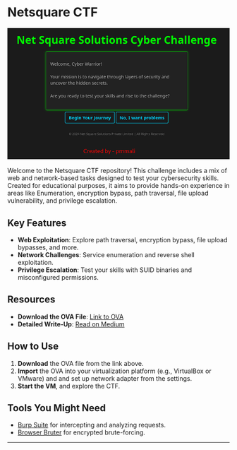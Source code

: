 # Netsquare CTF

![Netsquare CTF](https://raw.githubusercontent.com/PMMALI2000/Netsquare-CTF/refs/heads/main/netsquare-ctf.png)

Welcome to the Netsquare CTF repository! This challenge includes a mix of web and network-based tasks designed to test your cybersecurity skills. Created for educational purposes, it aims to provide hands-on experience in areas like Enumeration, encryption bypass, path traversal, file upload vulnerability, and privilege escalation.

## Key Features
- **Web Exploitation**: Explore path traversal, encryption bypass, file upload bypasses, and more.
- **Network Challenges**: Service enumeration and reverse shell exploitation.
- **Privilege Escalation**: Test your skills with SUID binaries and misconfigured permissions.

## Resources
- **Download the OVA File**: [Link to OVA](https://drive.google.com/file/d/1OwNWjMbl-cT2l6G3rkRK6FnJ5CDkVOiA/view?usp=sharing)
- **Detailed Write-Up**: [Read on Medium](https://medium.com/your-writeup-link)

## How to Use
1. **Download** the OVA file from the link above.
2. **Import** the OVA into your virtualization platform (e.g., VirtualBox or VMware) and and set up network adapter from the settings.
3. **Start the VM**, and explore the CTF.

## Tools You Might Need
- [Burp Suite](https://portswigger.net/burp/communitydownload) for intercepting and analyzing requests.
- [Browser Bruter](https://github.com/netsquare/BrowserBruter) for encrypted brute-forcing.

---
